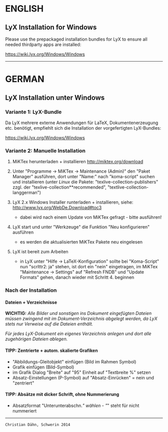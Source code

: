 # ENGLISH

## LyX Installation for Windows

Please use the prepackaged installation bundles for LyX to ensure all needed thirdparty apps are installed:

https://wiki.lyx.org/Windows/Windows 

--------------------------

# GERMAN

## LyX Installation unter Windows

### Variante 1: LyX-Bundle

Da LyX mehrere externe Anwendungen für LaTeX, Dokumentenerzeugung etc. benötigt, empfiehlt sich die Installation der vorgefertigten LyX-Bundles:

https://wiki.lyx.org/Windows/Windows 


### Variante 2: Manuelle Installation

1. MiKTex herunterladen + installieren
   http://miktex.org/download

2. Unter "Programme -> MiKTex -> Maintenance (Admin)" den "Paket Manager" ausführen, dort unter "Name:" nach "koma-script" suchen und installieren (unter *Linux* die Pakete: "texlive-collection-publishers" zzgl. der "texlive-collection**recommended", "textlive-collection-langgerman")

3. LyX 2.x Windows Installer runterladen + installieren, siehe: http://www.lyx.org/WebDe.Download#toc3
   - dabei wird nach einem Update von MiKTex gefragt - bitte ausführen!

4. LyX start und unter "Werkzeuge" die Funktion "Neu konfigurieren" ausführen
   - es werden die aktualisierten MiKTex Pakete neu eingelesen

5. LyX ist bereit zum Arbeiten
   - in LyX unter "Hilfe -> LaTeX-Konfiguration" sollte bei "Koma-Script" nun "scrlttr2: ja" stehen, ist dort ein "nein" eingetragen, im MiKTex "Maintenance -> Settings" auf "Refresh FNDB" und "Update Formats" gehen, danach wieder mit Schritt 4. beginnen

### Nach der Installation

#### Dateien + Verzeichnisse

**WICHTIG:**  *Alle Bilder und sonstigen ins Dokument eingefügten Dateien müssen zwingend mit im Dokument-Verzeichnis abgelegt werden, da LyX stets nur Verweise auf die Dateien enthält.*

*Für jedes LyX-Dokument ein eigenes Verzeichnis anlegen und dort alle zugehörigen Dateien ablegen.*
              
#### TIPP: Zentrierte + autom. skalierte Grafiken
 - "Abbildungs-Gleitobjekt" einfügen (Bild im Rahmen Symbol)
 - Grafik einfügen (Bild-Symbol) 
 - im Grafik Dialog "Breite" auf "95" Einheit auf "Textbreite %" setzen
 - Absatz-Einstellungen (P-Symbol) auf "Absatz-Einrücken" = nein und "zentriert"

#### TIPP: Absätze mit dicker Schrift, ohne Nummerierung
 - Absatzformat "Unterunterabschn.*" wählen - "*" steht für nicht nummeriert
       
______________________________________________________________________________
    Christian Dähn, Schwerin 2014
